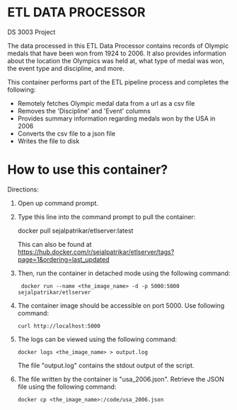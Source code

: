 # ETL DATA PROCESSOR
DS 3003 Project

The data processed in this ETL Data Processor contains records of Olympic medals that have been won from 1924 to 2006. It also provides information about the location the Olympics was held at, what type of medal was won, the event type and discipline, and more. 

This container performs part of the ETL pipeline process and completes the following: 
- Remotely fetches Olympic medal data from a url as a csv file
- Removes the 'Discipline' and 'Event' columns
- Provides summary information regarding medals won by the USA in 2006
- Converts the csv file to a json file
- Writes the file to disk

# How to use this container?

Directions: 

1. Open up command prompt. 
2. Type this line into the command prompt to pull the container:

	docker pull sejalpatrikar/etlserver:latest
	
   This can also be found at https://hub.docker.com/r/sejalpatrikar/etlserver/tags?page=1&ordering=last_updated

3. Then, run the container in detached mode using the following command:

        docker run --name <the_image_name> -d -p 5000:5000 sejalpatrikar/etlserver

4. The container image should be accessible on port 5000. Use following command: 
	```
	curl http://localhost:5000
	```
5. The logs can be viewed using the following command: 
	```
	docker logs <the_image_name> > output.log
	```
   The file "output.log" contains the stdout output of the script.
                
4. The file written by the container is "usa_2006.json".  Retrieve the JSON file using the following command:
	```
	docker cp <the_image_name>:/code/usa_2006.json
	```

   
   
